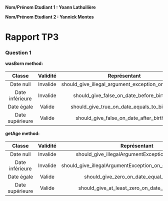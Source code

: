**Nom/Prénom Etudiant 1 : Yoann Lathuilière**

**Nom/Prénom Etudiant 2 : Yannick Montes**

# Rapport TP3

### Question 1

**wasBorn method:**

|      Classe     | Validité |                 Représentant                | Oracle |
|:---------------:|:--------:|:-------------------------------------------:|:------:|
|    Date null    | Invalide |  should_give_illegal_argument_exception_on_null_date  |  IllegalArgumentException |
| Date inférieure | Invalide |  should_give_false_on_date_before_birthday  |  false |
|    Date égale   |  Valide  | should_give_true_on_date_equals_to_birthday |  true  |
| Date supérieure |  Valide  |   should_give_false_on_date_after_birthday  |  true  |


**getAge method:**

|      Classe     | Validité |                         Représentant                         |          Oracle          |
|:---------------:|:--------:|:------------------------------------------------------------:|:------------------------:|
|    Date null    | Invalide |       should_give_illegalArgumentException_on_null_date      | IllegalArgumentException |
| Date inférieure | Invalide | should_give_illegalArgumentException_on_date_before_birthday | IllegalArgumentException |
|    Date égale   |  Valide  |          should_give_zero_on_date_equal_to_birthday          |             0            |
| Date supérieure |  Valide  |       should_give_at_least_zero_on_date_after_birthday       |            >=0           |